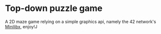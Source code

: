 # Top-down puzzle game
A 2D maze game relying on a simple graphics api, namely the 42 network's [Minilibx](https://harm-smits.github.io/42docs/libs/minilibx), enjoy!J
